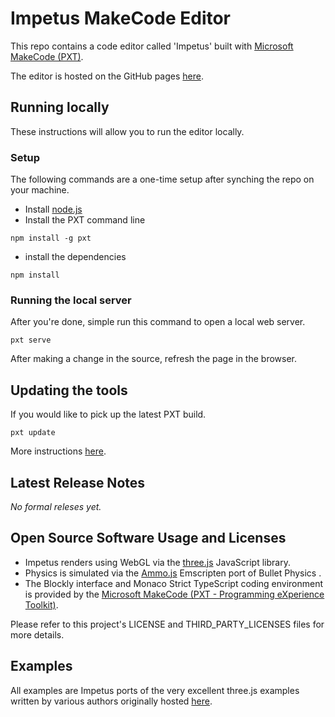 # Impetus MakeCode Editor

This repo contains a code editor called 'Impetus' built with [Microsoft MakeCode (PXT)](https://github.com/Microsoft/pxt).

The editor is hosted on the GitHub pages [here](http://muddytummy.github.io/pxt-impetus/).

## Running locally

These instructions will allow you to run the editor locally.

### Setup

The following commands are a one-time setup after synching the repo on your machine.

- Install [node.js](https://nodejs.org/en/)
- Install the PXT command line

```shell
npm install -g pxt
```
* install the dependencies
```
npm install
```

### Running the local server

After you're done, simple run this command to open a local web server.

```shell
pxt serve
```

After making a change in the source, refresh the page in the browser.

## Updating the tools

If you would like to pick up the latest PXT build.

```shell
pxt update
```

More instructions [here](https://github.com/Microsoft/pxt#running-a-target-from-localhost).

## Latest Release Notes

_No formal releses yet._

## Open Source Software Usage and Licenses

- Impetus renders using WebGL via the [three.js](https://threejs.org) JavaScript library.
- Physics is simulated via the [Ammo.js](https://github.com/kripken/ammo.js/) Emscripten port of Bullet Physics .
- The Blockly interface and Monaco Strict TypeScript coding environment is provided by the [Microsoft MakeCode (PXT - Programming eXperience Toolkit)](https://github.com/Microsoft/pxt).

Please refer to this project's LICENSE and THIRD_PARTY_LICENSES files for more details.

## Examples

All examples are Impetus ports of the very excellent three.js examples written by various authors originally hosted [here](https://threejs.org/examples/).